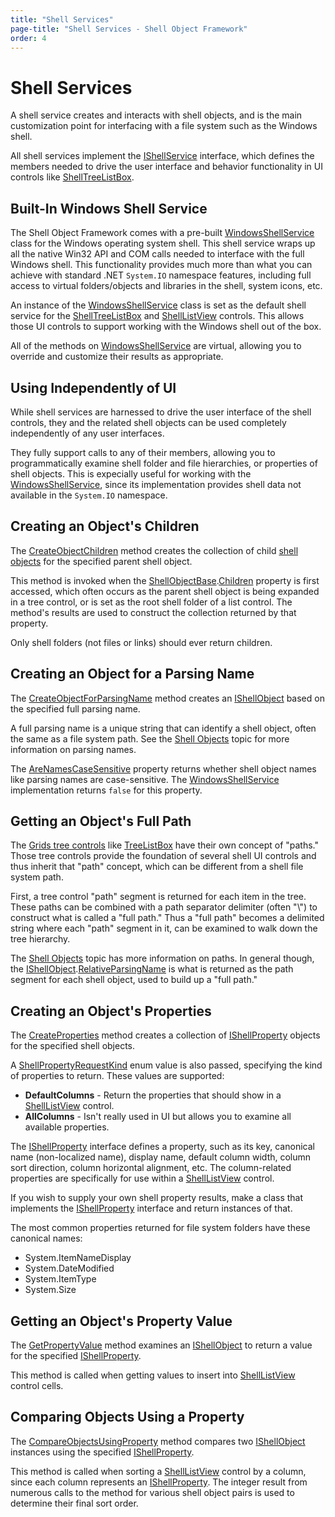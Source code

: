 ```yaml
---
title: "Shell Services"
page-title: "Shell Services - Shell Object Framework"
order: 4
---
```

# Shell Services

A shell service creates and interacts with shell objects, and is the main customization point for interfacing with a file system such as the Windows shell.

All shell services implement the [IShellService](xref:ActiproSoftware.Shell.IShellService) interface, which defines the members needed to drive the user interface and behavior functionality in UI controls like [ShellTreeListBox](../shelltreelistbox.md).

## Built-In Windows Shell Service

The Shell Object Framework comes with a pre-built [WindowsShellService](xref:ActiproSoftware.Shell.WindowsShellService) class for the Windows operating system shell.  This shell service wraps up all the native Win32 API and COM calls needed to interface with the full Windows shell.  This functionality provides much more than what you can achieve with standard .NET `System.IO` namespace features, including full access to virtual folders/objects and libraries in the shell, system icons, etc.

An instance of the [WindowsShellService](xref:ActiproSoftware.Shell.WindowsShellService) class is set as the default shell service for the [ShellTreeListBox](../shelltreelistbox.md) and [ShellListView](../shelllistview.md) controls.  This allows those UI controls to support working with the Windows shell out of the box.

All of the methods on [WindowsShellService](xref:ActiproSoftware.Shell.WindowsShellService) are virtual, allowing you to override and customize their results as appropriate.

## Using Independently of UI

While shell services are harnessed to drive the user interface of the shell controls, they and the related shell objects can be used completely independently of any user interfaces.

They fully support calls to any of their members, allowing you to programmatically examine shell folder and file hierarchies, or properties of shell objects.  This is expecially useful for working with the [WindowsShellService](xref:ActiproSoftware.Shell.WindowsShellService), since its implementation provides shell data not available in the `System.IO` namespace.

## Creating an Object's Children

The [CreateObjectChildren](xref:ActiproSoftware.Shell.IShellService.CreateObjectChildren*) method creates the collection of child [shell objects](shell-objects.md) for the specified parent shell object.

This method is invoked when the [ShellObjectBase](xref:ActiproSoftware.Shell.ShellObjectBase).[Children](xref:ActiproSoftware.Shell.ShellObjectBase.Children) property is first accessed, which often occurs as the parent shell object is being expanded in a tree control, or is set as the root shell folder of a list control.  The method's results are used to construct the collection returned by that property.

Only shell folders (not files or links) should ever return children.

## Creating an Object for a Parsing Name

The [CreateObjectForParsingName](xref:ActiproSoftware.Shell.IShellService.CreateObjectForParsingName*) method creates an [IShellObject](xref:ActiproSoftware.Shell.IShellObject) based on the specified full parsing name.

A full parsing name is a unique string that can identify a shell object, often the same as a file system path.  See the [Shell Objects](shell-objects.md) topic for more information on parsing names.

The [AreNamesCaseSensitive](xref:ActiproSoftware.Shell.IShellService.AreNamesCaseSensitive) property returns whether shell object names like parsing names are case-sensitive.  The [WindowsShellService](xref:ActiproSoftware.Shell.WindowsShellService) implementation returns `false` for this property.

## Getting an Object's Full Path

The [Grids tree controls](../../grids/tree-control-features/index.md) like [TreeListBox](xref:ActiproSoftware.Windows.Controls.Grids.TreeListBox) have their own concept of "paths."  Those tree controls provide the foundation of several shell UI controls and thus inherit that "path" concept, which can be different from a shell file system path.

First, a tree control "path" segment is returned for each item in the tree.  These paths can be combined with a path separator delimiter (often "\\") to construct what is called a "full path." Thus a "full path" becomes a delimited string where each "path" segment in it, can be examined to walk down the tree hierarchy.

The [Shell Objects](shell-objects.md) topic has more information on paths.  In general though, the [IShellObject](xref:ActiproSoftware.Shell.IShellObject).[RelativeParsingName](xref:ActiproSoftware.Shell.IShellObject.RelativeParsingName) is what is returned as the path segment for each shell object, used to build up a "full path."

## Creating an Object's Properties

The [CreateProperties](xref:ActiproSoftware.Shell.IShellService.CreateProperties*) method creates a collection of [IShellProperty](xref:ActiproSoftware.Shell.IShellProperty) objects for the specified shell objects.

A [ShellPropertyRequestKind](xref:ActiproSoftware.Shell.ShellPropertyRequestKind) enum value is also passed, specifying the kind of properties to return.  These values are supported:

- **DefaultColumns** - Return the properties that should show in a [ShellListView](../shelllistview.md) control.
- **AllColumns** - Isn't really used in UI but allows you to examine all available properties.

The [IShellProperty](xref:ActiproSoftware.Shell.IShellProperty) interface defines a property, such as its key, canonical name (non-localized name), display name, default column width, column sort direction, column horizontal alignment, etc.  The column-related properties are specifically for use within a [ShellListView](../shelllistview.md) control.

If you wish to supply your own shell property results, make a class that implements the [IShellProperty](xref:ActiproSoftware.Shell.IShellProperty) interface and return instances of that.

The most common properties returned for file system folders have these canonical names:

- System.ItemNameDisplay
- System.DateModified
- System.ItemType
- System.Size

## Getting an Object's Property Value

The [GetPropertyValue](xref:ActiproSoftware.Shell.IShellService.GetPropertyValue*) method examines an [IShellObject](xref:ActiproSoftware.Shell.IShellObject) to return a value for the specified [IShellProperty](xref:ActiproSoftware.Shell.IShellProperty).

This method is called when getting values to insert into [ShellListView](../shelllistview.md) control cells.

## Comparing Objects Using a Property

The [CompareObjectsUsingProperty](xref:ActiproSoftware.Shell.IShellService.CompareObjectsUsingProperty*) method compares two [IShellObject](xref:ActiproSoftware.Shell.IShellObject) instances using the specified [IShellProperty](xref:ActiproSoftware.Shell.IShellProperty).

This method is called when sorting a [ShellListView](../shelllistview.md) control by a column, since each column represents an [IShellProperty](xref:ActiproSoftware.Shell.IShellProperty).  The integer result from numerous calls to the method for various shell object pairs is used to determine their final sort order.
